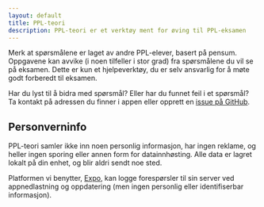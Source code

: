 ```yaml
---
layout: default
title: PPL-teori
description: PPL-teori er et verktøy ment for øving til PPL-eksamen
---
```


Merk at spørsmålene er laget av andre PPL-elever, basert på pensum. Oppgavene kan avvike (i noen tilfeller i stor grad) fra spørsmålene du vil se på eksamen. Dette er kun et hjelpeverktøy, du er selv ansvarlig for å møte godt forberedt til eksamen.

Har du lyst til å bidra med spørsmål? Eller har du funnet feil i et spørsmål? Ta kontakt på adressen du finner i appen eller opprett en [issue på GitHub](https://github.com/thomfre/ppl.thomfre.dev/issues).

## Personverninfo

PPL-teori samler ikke inn noen personlig informasjon, har ingen reklame, og heller ingen sporing eller annen form for datainnhøsting. Alle data er lagret lokalt på din enhet, og blir aldri sendt noe sted.

Platformen vi benytter, [Expo](https://expo.io/privacy-explained), kan logge forespørsler til sin server ved appnedlastning og oppdatering (men ingen personlig eller identifiserbar informasjon).
